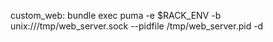 <!-- layout:code post: puma-rack-server_deploy-with-puma -->


custom&#95;web: bundle exec puma -e $RACK&#95;ENV -b unix:///tmp/web&#95;server.sock --pidfile /tmp/web&#95;server.pid -d
